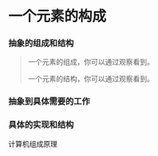 # 一个元素的构成
### 抽象的组成和结构
> 一个元素的组成，你可以通过观察看到。
>
> 一个元素的结构，你可以通过观察看到。
### 抽象到具体需要的工作
### 具体的实现和结构


计算机组成原理
